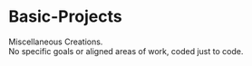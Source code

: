 # Basic-Projects
Miscellaneous Creations.\
No specific goals or aligned areas of work, coded just to code.
